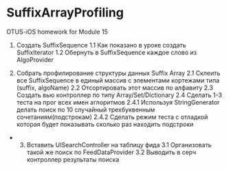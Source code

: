 # SuffixArrayProfiling
OTUS-iOS homework for Module 15

1. Создать SuffixSequence
1.1 Как показано в уроке создать SuffixIterator
1.2 Обернуть в SuffixSequence каждое слово из AlgoProvider

2. Собрать профилирование структуры данных Suffix Array
2.1 Склеить все SuffixSequence в единый массив с элементами кортежами типа (suffix, algoName)
2.2 Отсортировать этот массив по алфавиту
2.3 Создать вью контроллер по типу Array/Set/Dictionary
2.4 Сделать 1-3 теста на прог всех имен аглоритмов
2.4.1 Используя StringGenerator делать поиск по 10 случайный трехбуквенным сочетаниям(подстрокам)
2.4.2 Сделать режим теста с отладкой которая будет показывать сколько раз находить подстроки

* 3. Вставить UISearchController на таблицу фида
3.1 Организовать такой же поиск по FeedDataProvider
3.2 Выводить в серч контроллер результаты поиска
